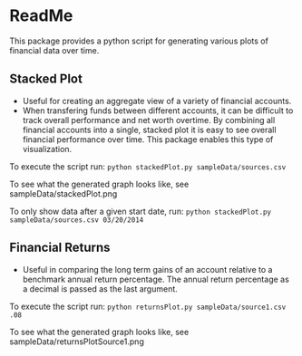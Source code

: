# ReadMe

This package provides a python script for generating various plots of financial data over time.

## Stacked Plot
* Useful for creating an aggregate view of a variety of financial accounts.
* When transfering funds between different accounts, it can be difficult to track overall performance and net worth overtime. By combining all financial accounts into a single, stacked plot it is easy to see overall financial performance over time. This package enables this type of visualization.

To execute the script run:
`python stackedPlot.py sampleData/sources.csv`

To see what the generated graph looks like, see sampleData/stackedPlot.png

To only show data after a given start date, run:
`python stackedPlot.py sampleData/sources.csv 03/20/2014`

## Financial Returns
* Useful in comparing the long term gains of an account relative to a benchmark annual return percentage. The annual return percentage as a decimal is passed as the last argument.

To execute the script run:
`python returnsPlot.py sampleData/source1.csv .08`

To see what the generated graph looks like, see sampleData/returnsPlotSource1.png
